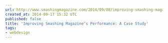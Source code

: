 ```yaml
---
url: http://www.smashingmagazine.com/2014/09/08/improving-smashing-magazine-performance-case-study/
created_at: 2014-09-17 15:32 UTC
published: false
title: 'Improving Smashing Magazine’s Performance: A Case Study'
tags:
- webdesign
---
```



